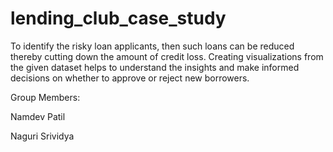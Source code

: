 # lending_club_case_study

To identify the risky loan applicants,  then such loans can be reduced thereby cutting down the amount of credit loss.
Creating visualizations from the given dataset helps to understand the insights and make informed decisions on whether to approve or reject new borrowers.


Group Members:


Namdev Patil

Naguri Srividya
